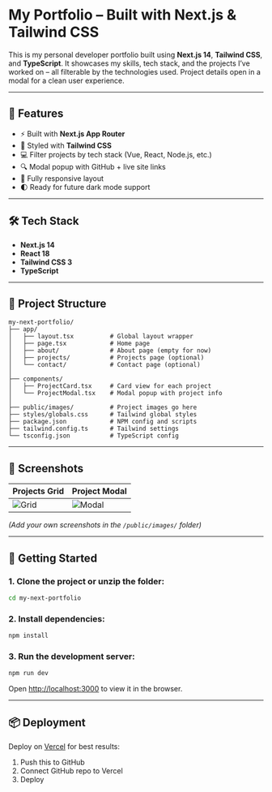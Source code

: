 # My Portfolio – Built with Next.js & Tailwind CSS

This is my personal developer portfolio built using **Next.js 14**, **Tailwind CSS**, and **TypeScript**. It showcases my skills, tech stack, and the projects I’ve worked on – all filterable by the technologies used. Project details open in a modal for a clean user experience.

---

## 🚀 Features

- ⚡ Built with **Next.js App Router**
- 🎨 Styled with **Tailwind CSS**
- 💻 Filter projects by tech stack (Vue, React, Node.js, etc.)
- 🔍 Modal popup with GitHub + live site links
- 🔧 Fully responsive layout
- 🌓 Ready for future dark mode support

---

## 🛠 Tech Stack

- **Next.js 14**
- **React 18**
- **Tailwind CSS 3**
- **TypeScript**

---

## 📂 Project Structure

```
my-next-portfolio/
├── app/
│   ├── layout.tsx          # Global layout wrapper
│   ├── page.tsx            # Home page
│   ├── about/              # About page (empty for now)
│   ├── projects/           # Projects page (optional)
│   └── contact/            # Contact page (optional)
│
├── components/
│   ├── ProjectCard.tsx     # Card view for each project
│   └── ProjectModal.tsx    # Modal popup with project info
│
├── public/images/          # Project images go here
├── styles/globals.css      # Tailwind global styles
├── package.json            # NPM config and scripts
├── tailwind.config.ts      # Tailwind settings
└── tsconfig.json           # TypeScript config
```

---

## 📸 Screenshots

| Projects Grid | Project Modal |
|---------------|---------------|
| ![Grid](./public/images/sample-grid.jpg) | ![Modal](./public/images/sample-modal.jpg) |

_(Add your own screenshots in the `/public/images/` folder)_

---

## 🧪 Getting Started

### 1. Clone the project or unzip the folder:

```bash
cd my-next-portfolio
```

### 2. Install dependencies:

```bash
npm install
```

### 3. Run the development server:

```bash
npm run dev
```

Open [http://localhost:3000](http://localhost:3000) to view it in the browser.

---

## 📦 Deployment

Deploy on [Vercel](https://vercel.com/) for best results:

1. Push this to GitHub
2. Connect GitHub repo to Vercel
3. Deploy
